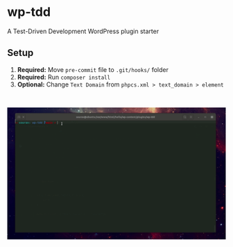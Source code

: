 # wp-tdd
A Test-Driven Development WordPress plugin starter

## Setup
1. **Required:** Move `pre-commit` file to `.git/hooks/` folder
2. **Required:** Run `composer install`
3. **Optional:** Change `Text Domain` from `phpcs.xml > text_domain > element` 

<br>

![WP-TDD Demo](https://github.com/AbmSourav/wp-tdd/blob/dev/assets/wp-tdd.gif)
